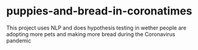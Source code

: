 # puppies-and-bread-in-coronatimes
This project uses NLP and does hypothesis testing in wether people are adopting more pets and making more bread during the Coronavirus pandemic
